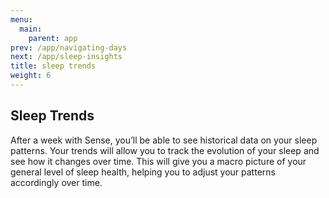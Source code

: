```yaml
---
menu:
  main:
    parent: app
prev: /app/navigating-days
next: /app/sleep-insights
title: sleep trends
weight: 6
---
```


## Sleep Trends


After a week with Sense, you’ll be able to see historical data on your sleep patterns. Your trends will allow you to track the evolution of your sleep and see how it changes over time. This will give you a macro picture of your general level of sleep health, helping you to adjust your patterns accordingly over time.
